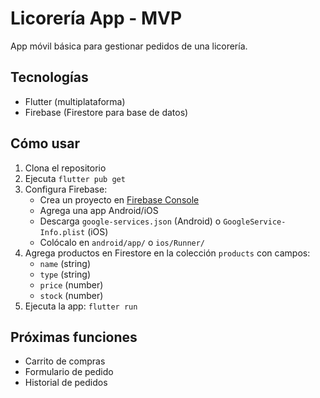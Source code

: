 # Licorería App - MVP

App móvil básica para gestionar pedidos de una licorería.

## Tecnologías
- Flutter (multiplataforma)
- Firebase (Firestore para base de datos)

## Cómo usar

1. Clona el repositorio
2. Ejecuta `flutter pub get`
3. Configura Firebase:
   - Crea un proyecto en [Firebase Console](https://console.firebase.google.com/)
   - Agrega una app Android/iOS
   - Descarga `google-services.json` (Android) o `GoogleService-Info.plist` (iOS)
   - Colócalo en `android/app/` o `ios/Runner/`
4. Agrega productos en Firestore en la colección `products` con campos:
   - `name` (string)
   - `type` (string)
   - `price` (number)
   - `stock` (number)
5. Ejecuta la app: `flutter run`

## Próximas funciones
- Carrito de compras
- Formulario de pedido
- Historial de pedidos
